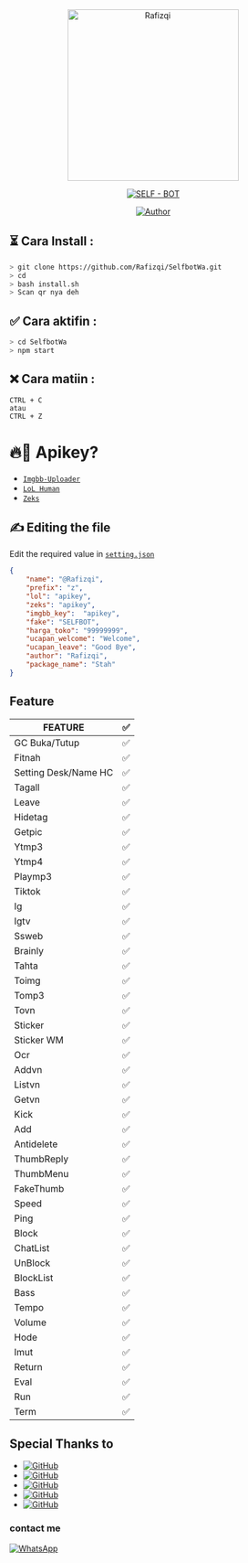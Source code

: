 <div align="center">
<img src="https://i.ibb.co/tqMSq7d/IMG-20210423-WA0003.jpg" alt="Rafizqi" width="300" />

<p align="center">
<a href="#"><img title="SELF - BOT" src="https://img.shields.io/badge/ SELFBOT-green?colorA=%23ff0000&colorB=%23017e40&style=for-the-badge"></a>
</p>
<p align="center">
<a href="https://github.com"><img title="Author" src="https://img.shields.io/badge/Author-Rafizqi-red.svg?style=for-the-badge&logo=github"></a>
</p>
<p align="center">
</p>
</div>
    
## ⏳ Cara Install :
```bash
> git clone https://github.com/Rafizqi/SelfbotWa.git
> cd 
> bash install.sh
> Scan qr nya deh
```

## ✅ Cara aktifin :
```bash
> cd SelfbotWa
> npm start
```
##  ❌ Cara matiin :
```
CTRL + C
atau
CTRL + Z
```
# 🔥🔑 Apikey?
* [`Imgbb-Uploader`](https://api.imgbb.com)
* [`LoL Human`](https://api.lolhuman.xyz/pricing)
* [`Zeks`](https://api.zeks.xyz)‎‎‎‎‎‎‎‎‎‎‎‎‎‎‎‎‎‎‎‎‎‎‎‎
## ✍️ Editing the file
Edit the required value in [`setting.json`](https://github.com/Rafizqi/SelfboWa/blob/main/setting.json)
```json
{
    "name": "@Rafizqi", 
    "prefix": "z",
    "lol": "apikey",
    "zeks": "apikey",
    "imgbb_key":  "apikey",
    "fake": "SELFBOT",
    "harga_toko": "99999999",
    "ucapan_welcome": "Welcome",
    "ucapan_leave": "Good Bye",
    "author": "Rafizqi",
    "package_name": "Stah"
}
```

## Feature

| FEATURE |✅|
| ------------- | ------------- |
| GC Buka/Tutup|✅|
| Fitnah|✅|
| Setting Desk/Name HC|✅|
| Tagall|✅|
| Leave|✅|
| Hidetag|✅|
| Getpic|✅|
| Ytmp3|✅|
| Ytmp4|✅|
| Playmp3|✅|
| Tiktok|✅|
| Ig|✅|
| Igtv|✅|
| Ssweb|✅|
| Brainly|✅|
| Tahta|✅|
| Toimg|✅|
| Tomp3|✅|
| Tovn|✅|
| Sticker|✅|
| Sticker WM|✅|
| Ocr|✅|
| Addvn|✅|
| Listvn|✅|
| Getvn|✅|
| Kick|✅|
| Add|✅|
| Antidelete|✅|
| ThumbReply|✅|
| ThumbMenu|✅|
| FakeThumb|✅|
| Speed|✅|
| Ping|✅|
| Block|✅|
| ChatList|✅|
| UnBlock|✅|
| BlockList|✅|
| Bass|✅|
| Tempo|✅|
| Volume|✅|
| Hode|✅|
| Imut|✅|
| Return|✅|
| Eval|✅|
| Run|✅|
| Term|✅|

## Special Thanks to
* <a href="https://github.com/adiwajshing/Baileys"><img alt="GitHub" src="https://img.shields.io/badge/adiwajshing/Baileys%20-%23121011.svg?&style=for-the-badge&logo=github&logoColor=white"/></a>
* <a href="https://github.com"><img alt="GitHub" src="https://img.shields.io/badge/Arya%20-%23121011.svg?&style=for-the-badge&logo=github&logoColor=blue"/></a>
* <a href="https://github.com"><img alt="GitHub" src="https://img.shields.io/badge/MrG3P5%20-%23121011.svg?&style=for-the-badge&logo=github&logoColor=red"/></a>
* <a href="https://github.com"><img alt="GitHub" src="https://img.shields.io/badge/Ivanzz%20-%23121011.svg?&style=for-the-badge&logo=github&logoColor=yellow"/></a>
* <a href="https://github.com"><img alt="GitHub" src="https://img.shields.io/badge/Aqul%20-%23121011.svg?&style=for-the-badge&logo=github&logoColor=green"/></a>

### contact me
<a href="https://wa.me/6285841959635"><img alt="WhatsApp" src="https://img.shields.io/badge/Contact%20Me-25D366?style=for-the-badge&logo=whatsapp&logoColor=blue"/></a>
